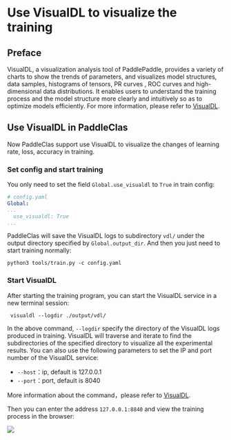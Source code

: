 # Use VisualDL to visualize the training

## Preface
VisualDL, a visualization analysis tool of PaddlePaddle, provides a variety of charts to show the trends of parameters, and visualizes model structures, data samples, histograms of tensors, PR curves , ROC curves and high-dimensional data distributions. It enables users to understand the training process and the model structure more clearly and intuitively so as to optimize models efficiently. For more information, please refer to [VisualDL](https://github.com/PaddlePaddle/VisualDL/).

## Use VisualDL in PaddleClas
Now PaddleClas support use VisualDL to visualize the changes of learning rate, loss, accuracy in training.

### Set config and start training
You only need to set the field `Global.use_visualdl` to `True` in train config:

```yaml
# config.yaml
Global:
...
  use_visualdl: True
...
```

PaddleClas will save the VisualDL logs to subdirectory `vdl/` under the output directory specified by `Global.output_dir`. And then you just need to start training normally:

```shell
python3 tools/train.py -c config.yaml
```

### Start VisualDL
After starting the training program, you can start the VisualDL service in a new terminal session:

```shell
 visualdl --logdir ./output/vdl/
```

In the above command, `--logdir` specify the directory of the VisualDL logs produced in training. VisualDL will traverse and iterate to find the subdirectories of the specified directory to visualize all the experimental results. You can also use the following parameters to set the IP and port number of the VisualDL service:

* `--host`：ip, default is 127.0.0.1
* `--port`：port, default is 8040

More information about the command，please refer to [VisualDL](https://github.com/PaddlePaddle/VisualDL/blob/develop/README.md#2-launch-panel).

Then you can enter the address `127.0.0.1:8840` and view the training process in the browser:


![](../../images/VisualDL/train_loss.png)

